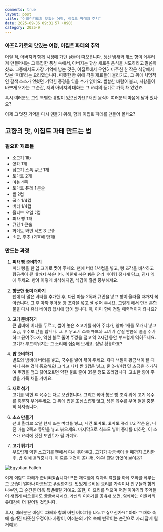 ```yaml
---
comments: true
layout: post
title: "아프리카로의 맛있는 여행, 이집트 파테의 추억"
date: 2025-09-06 09:31:57 +0900
category: 2025-9
---
```


### 아프리카로의 맛있는 여행, 이집트 파테의 추억

어릴 적, 아버지와 함께 시장에 가던 날들이 떠오릅니다. 생선 냄새와 채소 향이 어우러져 만들어내는 그 복잡한 풍경 속에서, 아버지는 항상 새로운 음식을 시도하라고 말씀하셨죠. 그중에서도 가장 기억에 남는 것은, 이집트에서 우연히 마주친 한 작은 식당에서 맛본 ‘파테’라는 요리였습니다. 따뜻한 빵 위에 각종 재료들이 올라가고, 그 위에 치명적인 갈색 소스가 얹혔던 기막힌 풍경을 잊을 수가 없어요. 쌀쌀한 바람이 불고, 사람들이 바쁘게 오가는 그 순간, 저와 아버지의 대화는 그 요리의 풍미로 가득 차 있었죠. 

혹시 여러분도 그런 특별한 경험이 있으신가요? 어떤 음식이 여러분의 마음에 남아 있나요? 

이제 그 멋진 기억을 다시 만들기 위해, 함께 이집트 파테를 만들어 볼까요?

  

## 고향의 맛, 이집트 파테 만드는 법

### 필요한 재료들

- 소고기 1lb
- 양파 1개
- 닭고기 스톡 큐브 1개
- 토마토 2개
- 마늘 4쪽
- 토마토 퓨레 1 큰술
- 쌀 2컵
- 국수 1/4컵
- 버터 1/4컵
- 올리브 오일 2컵
- 피타 빵 1개
- 큐민 1 큰술
- 화이트 와인 식초 3 큰술
- 소금, 후추 (기호에 맞게)

  

### 만드는 과정

1. **피타 빵 준비하기**  
   피타 빵을 한 입 크기로 찢어 주세요. 팬에 버터 1/4컵을 넣고, 빵 조각을 바삭하고 황금색이 될 때까지 볶습니다. 이렇게 볶은 빵을 유리 베이킹 접시에 담고, 잠시 옆에 두세요. 빵이 이렇게 바삭해지면, 식감이 훨씬 풍부해져요.

2. **향긋한 풍미 더하기**  
   팬에 더 많은 버터를 추가한 후, 다진 마늘 2쪽과 큐민을 넣고 향이 올라올 때까지 볶아줍니다. 그 후 아까 볶아둔 빵 조각을 넣고 잘 섞어 주세요. 그렇게 해서 만든 혼합물을 다시 유리 베이킹 접시에 담아 둡니다. 아, 이미 향이 정말 매력적이지 않나요?

3. **고기 준비하기**  
   큰 냄비에 버터를 두르고, 썰어 놓은 소고기를 볶아 주다가, 양파 1개를 쪼개서 넣고 소금, 후추로 간을 합니다. 그 후 닭고기 스톡 큐브와 고기가 잠길 만큼의 물을 추가하고 끓여주다가, 약한 불로 줄여 뚜껑을 덮고 약 2시간 동안 부드럽게 익혀주세요. 고기가 부드러워지는 그 소리에 집중해 보세요. 정말 황홀하죠?

4. **밥 준비하기**  
   별도의 냄비에 버터를 넣고, 국수를 넣어 볶아 주세요. 이때 색깔이 황금색이 될 때까지 볶는 것이 중요해요! 그리고 나서 쌀 2컵을 넣고, 물 2-1/4컵 및 소금을 추가하여 뚜껑을 덮고 끓어오르면 약한 불로 줄여 35분 정도 조리합니다. 고소한 향이 주방을 가득 채울 거예요.

5. **재료 섞기**  
   고기를 익힌 후 육수는 따로 보관합니다. 그리고 볶아 놓은 빵 조각 위에 고기 육수를 충분히 부어주세요. 그 위에 밥을 조심스럽게 얹고, 남은 육수를 부어 쌀을 충분히 적셔줍니다.

6. **소스 만들기**  
   팬에 올리브 오일 현재 또는 버터를 넣고, 다진 토마토, 토마토 퓨레 1/2 작은 술, 다진 마늘 2쪽과 큐민을 넣고 볶으세요. 마지막으로 식초도 넣어 풍미를 더하면, 이 소스가 요리에 멋진 포인트가 될 거예요.

7. **고기 튀기기**  
   부드럽게 익힌 소고기를 팬에서 다시 볶아주고, 고기가 황금색이 돌 때까지 조리한 후, 밥 위에 올려줍니다. 이 모든 과정이 끝나면, 와우! 정말 맛있어 보이죠?

![Egyptian Fatteh](https://www.themealdb.com/images/media/meals/rlwcc51598734603.jpg)

  

이제 이집트 파테가 준비되었습니다! 모든 재료들이 각자의 역할을 하여 조화를 이루는 그 모습이 얼마나 아름답고 푸짐한지요. 맛있게 준비된 요리를 가족이나 친구들과 함께 나누면, 그 순간은 더욱 특별해질 거예요. 또한, 이 요리를 먹으며 어떤 이야기와 추억들이 새롭게 떠오를지도 궁금해지네요. 자신의 이야기를 공유해 보면, 함께하는 이들과의 유대감이 더 깊어질 것입니다.

  

혹시, 여러분은 이집트 파테와 함께 어떤 이야기를 나누고 싶으신가요? 아마 그 대화 속에 숨겨진 따뜻한 우정이나 사랑이, 여러분의 기억 속에 반짝이는 순간으로 자리 잡게 될 거예요.